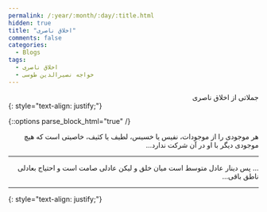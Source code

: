 ```yaml
---
permalink: /:year/:month/:day/:title.html
hidden: true
title: "اخلاق ناصری"
comments: false
categories:
  - Blogs
tags:
  - اخلاق ناصری
  - خواجه نصیرالدین طوسی
---
```


<div dir='rtl' align='right'>
جملاتی از اخلاق ناصری
</div>
{: style="text-align: justify;"}
<br>

{::options parse_block_html="true" /}
<div dir='rtl' align='right'>
هر موجودی را از موجودات، نفیس یا خسیس، لطیف یا کثیف، خاصیتی است که هیچ موجودی دیگر با او در آن شرکت ندارد...

---

... پس دینار عادل متوسط است میان خلق و لیکن عادلی صامت است و احتیاج بعادلی ناطق باقی...

---

</div>
{: style="text-align: justify;"}
